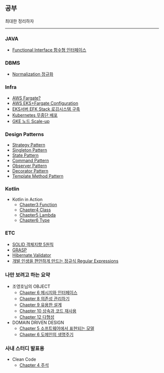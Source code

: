 공부
--
최대한 정리하자

---
### JAVA
- [Functional Interface 함수형 인터페이스](/java/functional_interface)
### DBMS
- [Normalization 정규화](/dbms/nomarlization)
### Infra
- [AWS Fargate?](https://github.com/3jin-p/study/tree/master/infra/aws/fargate)  
- [AWS EKS+Fargate Configuration](https://github.com/3jin-p/study/tree/master/infra/aws/eks)  
- [EKS서버 EFK Stack 로깅시스템 구축](https://github.com/3jin-p/study/tree/master/infra/aws/efkstack)
- [Kubernetes 무중단 배포](https://github.com/3jin-p/study/tree/master/infra/k8s/deploy)
- [GKE 노드 Scale-up](https://github.com/3jin-p/study/tree/master/infra/gcp/gke/scale-up)

### Design Patterns
- [Strategy Pattern](https://github.com/3jin-p/DesignPatterns/tree/master/src/strategy)
- [Singleton Pattern](https://github.com/3jin-p/DesignPatterns/tree/master/src/singleton)
- [State Pattern](https://github.com/3jin-p/DesignPatterns/tree/master/src/state)
- [Command Pattern](https://github.com/3jin-p/DesignPatterns/tree/master/src/command)
- [Observer Pattern](https://github.com/3jin-p/DesignPatterns/tree/master/src/observer)
- [Decorator Pattern](https://github.com/3jin-p/DesignPatterns/tree/master/src/decorator)
- [Template Method Pattern](https://github.com/3jin-p/DesignPatterns/tree/master/src/template)

### Kotlin
- Kotlin in Action
  - [Chapter3 Function](https://github.com/3jin-p/KotilinPractice/tree/master/src/main/kotlin/com/jin/wod/practice/kotlin_in_action/chapter_3)
  - [Chapter4 Class](https://github.com/3jin-p/KotilinPractice/tree/master/src/main/kotlin/com/jin/wod/practice/kotlin_in_action/chapter_4)
  - [Chapter5 Lambda](https://github.com/3jin-p/KotilinPractice/tree/master/src/main/kotlin/com/jin/wod/practice/kotlin_in_action/chapter_5)
  - [Chapter6 Type](https://github.com/3jin-p/KotilinPractice/tree/master/src/main/kotlin/com/jin/wod/practice/kotlin_in_action/chapter_6)
  
### ETC
- [SOLID 객체지향 5원칙](/oop/solid)
- [GRASP](/oop/grasp)
- [Hibernate Validator](java/validation)
- [개발 인생을 편안하게 만드는 정규식 Regular Expressions](/etc/regex)

### 나만 보려고 하는 요약
- 조영호님의 OBJECT
  - [Chapter 6 메시지와 인터페이스](/oop/object/chapter6)
  - [Chapter 8 의존성 관리하기](/oop/object/chapter8)
  - [Chapter 9 유용한 설계](/oop/object/chapter9)
  - [Chapter 10 상속과 코드 재사용](/oop/object/chapter10)
  - [Chapter 12 다형성](/oop/object/chapter12) 
- DOMAIN DRIVEN DESIGN
  - [Chapter 5 소프트웨어에서 표현되는 모델](/ddd/chapter5)
  - [Chapter 6 도메인의 생명주기](/ddd/chapter6)
  

### 사내 스터디 발표용
- Clean Code
  - [Chapter 4 주석](/clean_code)